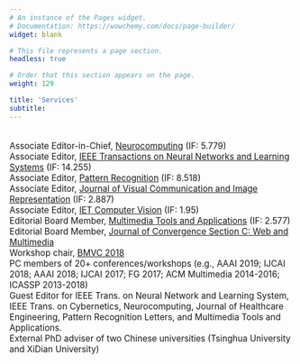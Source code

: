```yaml
---
# An instance of the Pages widget.
# Documentation: https://wowchemy.com/docs/page-builder/
widget: blank

# This file represents a page section.
headless: true

# Order that this section appears on the page.
weight: 129

title: 'Services'
subtitle:
---
```

<div class="view-list-item" style="padding-top: 20px; font-size: 0.95rem;">
Associate Editor-in-Chief, <a href="https://www.journals.elsevier.com/neurocomputing" target="_blank">Neurocomputing</a> (IF: 5.779)
</div>

<div class="view-list-item" style="font-size: 0.95rem;">
Associate Editor, <a href="https://ieeexplore.ieee.org/xpl/RecentIssue.jsp?punumber=5962385" target="_blank">IEEE Transactions on Neural Networks and Learning Systems</a> (IF: 14.255)
</div>

<div class="view-list-item" style="font-size: 0.95rem;">
Associate Editor, <a href="https://www.journals.elsevier.com/pattern-recognition" target="_blank">Pattern Recognition</a> (IF: 8.518)
</div>

<div class="view-list-item" style="font-size: 0.95rem;">
Associate Editor, <a href="https://www.journals.elsevier.com/journal-of-visual-communication-and-image-representation" target="_blank">Journal of Visual Communication and Image Representation</a> (IF: 2.887)
</div>

<div class="view-list-item" style="font-size: 0.95rem;">
Associate Editor, <a href="https://digital-library.theiet.org/content/journals/iet-cvi" target="_blank">IET Computer Vision</a> (IF: 1.95)
</div>

<div class="view-list-item" style="font-size: 0.95rem;">
Editorial Board Member, <a href="https://www.springer.com/journal/11042?gclid=CjwKCAjwq7aGBhADEiwA6uGZp5AwjZo0Ji8tr2pcLVB6zmHm8fo3eIthD_1kuMFXukf_LHguj6OWMxoCM9YQAvD_BwE" target="_blank">Multimedia Tools and Applications</a> (IF: 2.577)
</div>

<div class="view-list-item" style="font-size: 0.95rem;">
Editorial Board Member, <a href="http://joc-journal.org/aim_section_c.php" target="_blank">Journal of Convergence Section C: Web and Multimedia</a> 
</div>

<div class="view-list-item" style="font-size: 0.95rem;">
Workshop chair, <a href="http://bmvc2018.org/" target="_blank">BMVC 2018</a>
</div>

<div class="view-list-item" style="font-size: 0.95rem;">
PC members of 20+ conferences/workshops (e.g., AAAI 2019; IJCAI 2018; AAAI 2018; IJCAI 2017; FG 2017; ACM Multimedia 2014-2016; ICASSP 2013-2018)
</div>

<div class="view-list-item" style="font-size: 0.95rem;">
Guest Editor for IEEE Trans. on Neural Network and Learning System, IEEE Trans. on Cybernetics, Neurocomputing, Journal of Healthcare Engineering, Pattern Recognition Letters, and Multimedia Tools and Applications.</div>

<div class="view-list-item" style="font-size: 0.95rem;">
External PhD adviser of two Chinese universities (Tsinghua University and XiDian University)
</div>


